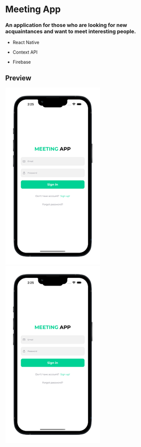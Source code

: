 # Meeting App

### An application for those who are looking for new acquaintances and want to meet interesting people.


- React Native

- Context API

- Firebase

## Preview
<div>
<img src='https://github.com/lukasgola/meeting-app/blob/main/assets/images/pro1.png?raw=true' width=300 />
<img src='https://github.com/lukasgola/meeting-app/blob/main/assets/images/pro1.png?raw=true' width=300 />
</div>
